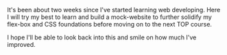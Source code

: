 It's been about two weeks since I've started learning web developing. 
Here I will try my best to learn and build a mock-website to further solidify my flex-box and CSS foundations before moving on to the next TOP course.


I hope I'll be able to look back into this and smile on how much I've improved.
